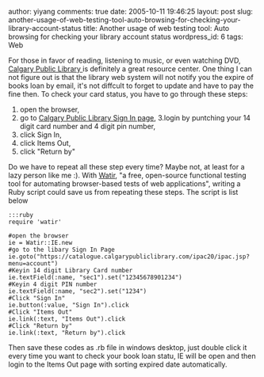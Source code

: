 author: yiyang
comments: true
date: 2005-10-11 19:46:25
layout: post
slug: another-usage-of-web-testing-tool-auto-browsing-for-checking-your-library-account-status
title: Another usage of web testing tool: Auto browsing for checking your library
  account status
wordpress_id: 6
tags: Web

For those in favor of  reading, listening to music, or even watching DVD, [Calgary Public Library ](http://calgarypubliclibrary.com/) is definitely a great resource center. One thing I can not figure out is that the library web system will not notify you the expire of books loan by email,  it's not diffcult to forget to update and have to pay the fine  then.
To check your card status, you have to go through these steps:
1. open the browser,
2. go to  [Calgary Public Library Sign In page](https://catalogue.calgarypubliclibrary.com/ipac20/ipac.jsp?menu=account),
3.login by puntching your 14 digit card number and 4 digit pin number,
4. click Sign In,
5. click Items Out,
6. click "Return by"

Do we have to repeat all these step every time? Maybe not, at least for a lazy person like me :). With [Watir](http://wtr.rubyforge.org/), "a free, open-source functional testing tool for automating browser-based tests of web applications", writing a Ruby script could save us  from repeating these steps.  The script is list below

    
    :::ruby
    require 'watir'
    
    #open the browser
    ie = Watir::IE.new
    #go to the libary Sign In Page
    ie.goto("https://catalogue.calgarypubliclibrary.com/ipac20/ipac.jsp?menu=account")
    #Keyin 14 digit Library Card number
    ie.textField(:name, "sec1").set("12345678901234")
    #Keyin 4 digit PIN number
    ie.textField(:name, "sec2").set("1234")
    #Click "Sign In"
    ie.button(:value, "Sign In").click
    #Click "Items Out"
    ie.link(:text, "Items Out").click
    #Click "Return by"
    ie.link(:text, "Return by").click


Then  save  these codes as  .rb file in windows desktop, just double click it every time you want to check your book loan statu, IE will be open and then login to the Items Out page with sorting expired date automatically.
